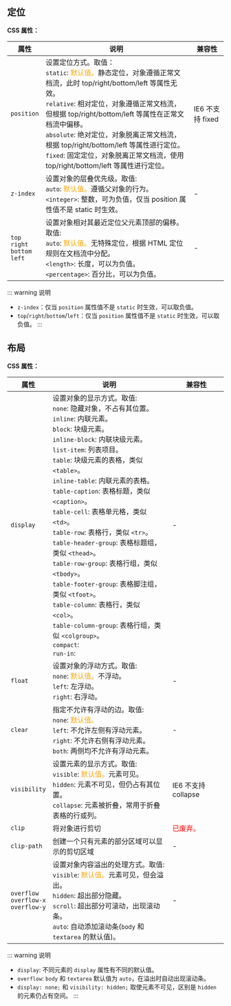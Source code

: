 ## 定位

**CSS 属性：**

属性|说明|兼容性
-|-|-
`position`|设置定位方式。取值：<br>`static`: <font color="orange">默认值。</font>静态定位，对象遵循正常文档流，此时 top/right/bottom/left 等属性无效。<br>`relative`: 相对定位，对象遵循正常文档流，但根据 top/right/bottom/left 等属性在正常文档流中偏移。<br>`absolute`: 绝对定位，对象脱离正常文档流，根据 top/right/bottom/left 等属性进行定位。<br>`fixed`: 固定定位，对象脱离正常文档流，使用 top/right/bottom/left 等属性进行定位。|IE6 不支持 fixed
`z-index`|设置对象的层叠优先级。取值: <br>`auto`: <font color="orange">默认值。</font>遵循父对象的行为。<br>`<integer>`: 整数，可为负值，仅当 position 属性值不是 static 时生效。|-
`top`<br>`right`<br>`bottom`<br>`left`|设置对象相对其最近定位父元素顶部的偏移。取值: <br>`auto`: <font color="orange">默认值。</font>无特殊定位，根据 HTML 定位规则在文档流中分配。<br>`<length>`: 长度，可以为负值。<br>`<percentage>`: 百分比，可以为负值。|-


::: warning 说明
+ `z-index`：仅当 `position` 属性值不是 `static` 时生效，可以取负值。
+ `top`/`right`/`bottom`/`left`：仅当 `position` 属性值不是 `static` 时生效，可以取负值。
:::




## 布局

**CSS 属性：**

属性|说明|兼容性
-|-|-
`display`|设置对象的显示方式。取值: <br>`none`: 隐藏对象，不占有其位置。<br>`inline`: 内联元素。<br>`block`: 块级元素。<br>`inline-block`: 内联块级元素。<br>`list-item`: 列表项目。<br>`table`: 块级元素的表格，类似 `<table>`。<br>`inline-table`: 内联元素的表格。<br>`table-caption`: 表格标题，类似`<caption>`。<br>`table-cell`: 表格单元格，类似 `<td>`。<br>`table-row`: 表格行，类似 `<tr>`。<br>`table-header-group`: 表格标题组，类似 `<thead>`。<br>`table-row-group`: 表格行组，类似 `<tbody>`。<br>`table-footer-group`: 表格脚注组，类似 `<tfoot>`。<br>`table-column`: 表格行，类似 `<col>`。<br>`table-column-group`: 表格行组，类似 `<colgroup>`。<br>`compact`: <br>`run-in`: |-
`float`|设置对象的浮动方式。取值: <br>`none`: <font color="orange">默认值。</font>不浮动。<br>`left`: 左浮动。<br>`right`: 右浮动。|-
`clear`|指定不允许有浮动的边。取值: <br>`none`: <font color="orange">默认值。</font><br>`left`: 不允许左侧有浮动元素。<br>`right`: 不允许右侧有浮动元素。<br>`both`: 两侧均不允许有浮动元素。|-
`visibility`|设置元素的显示方式。取值: <br>`visible`: <font color="orange">默认值。</font>元素可见。<br>`hidden`: 元素不可见，但仍占有其位置。<br>`collapse`: 元素被折叠，常用于折叠表格的行或列。|IE6 不支持 collapse
`clip`|将对象进行剪切|<font color="red">已废弃。</font>
`clip-path`|创建一个只有元素的部分区域可以显示的剪切区域|-
`overflow`<br>`overflow-x`<br>`overflow-y`|设置对象内容溢出的处理方式。取值: <br>`visible`: <font color="orange">默认值。</font>元素可见，但会溢出。<br>`hidden`: 超出部分隐藏。<br>`scroll`: 超出部分可滚动，出现滚动条。<br>`auto`: 自动添加滚动条(`body` 和 `textarea` 的默认值)。|-


::: warning 说明
+ `display`: 不同元素的 `display` 属性有不同的默认值。
+ `overflow`: `body` 和 `textarea` 默认值为 `auto`，在溢出时自动出现滚动条。
+ `display: none;` 和 `visibility: hidden;` 取使元素不可见，区别是 `hidden` 的元素仍占有空间。
:::